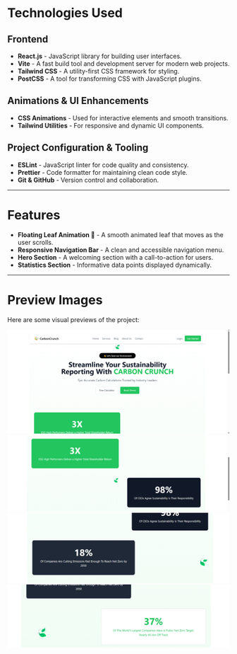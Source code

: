# Technologies Used

## Frontend

- **React.js** - JavaScript library for building user interfaces.
- **Vite** - A fast build tool and development server for modern web projects.
- **Tailwind CSS** - A utility-first CSS framework for styling.
- **PostCSS** - A tool for transforming CSS with JavaScript plugins.

## Animations & UI Enhancements

- **CSS Animations** - Used for interactive elements and smooth transitions.
- **Tailwind Utilities** - For responsive and dynamic UI components.

## Project Configuration & Tooling

- **ESLint** - JavaScript linter for code quality and consistency.
- **Prettier** - Code formatter for maintaining clean code style.
- **Git & GitHub** - Version control and collaboration.

---

# Features

- **Floating Leaf Animation 🍃** - A smooth animated leaf that moves as the user scrolls.
- **Responsive Navigation Bar** - A clean and accessible navigation menu.
- **Hero Section** - A welcoming section with a call-to-action for users.
- **Statistics Section** - Informative data points displayed dynamically.

---

# Preview Images

Here are some visual previews of the project:

![Image 1](./src/assets/image1.png)
![Image 2](./src/assets/image2.png)
![Image 3](./src/assets/image3.png)
![Image 4](./src/assets/image4.png)
